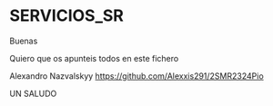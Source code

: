 # SERVICIOS_SR

Buenas 

Quiero que os apunteis todos en este fichero 

Alexandro Nazvalskyy https://github.com/Alexxis291/2SMR2324Pio


UN SALUDO 



